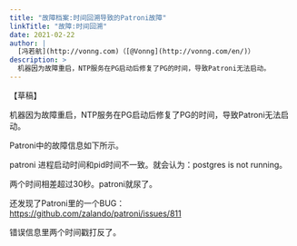 ```yaml
---
title: "故障档案:时间回溯导致的Patroni故障"
linkTitle: "故障:时间回溯"
date: 2021-02-22
author: |
  [冯若航](http://vonng.com)（[@Vonng](http://vonng.com/en/)）
description: >
  机器因为故障重启，NTP服务在PG启动后修复了PG的时间，导致Patroni无法启动。
---
```




【草稿】

机器因为故障重启，NTP服务在PG启动后修复了PG的时间，导致Patroni无法启动。

Patroni中的故障信息如下所示。

patroni 进程启动时间和pid时间不一致。就会认为：postgres is not running。

两个时间相差超过30秒。patroni就尿了。



还发现了Patroni里的一个BUG：https://github.com/zalando/patroni/issues/811

错误信息里两个时间戳打反了。

